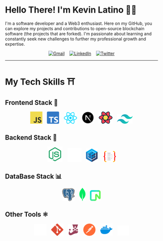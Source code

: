  # Hello There! I'm Kevin Latino 👋🏽

I'm a software developer and a Web3 enthusiast. Here on my GitHub, you can explore my projects and contributions to open-source blockchain software (the projects that are forked). I'm passionate about learning and constantly seek new challenges to further my professional growth and expertise.

<div align="center">
 
 [![Gmail](https://img.shields.io/badge/Gmail-D14836?style=for-the-badge&logo=gmail&logoColor=white)](mailto:latinokevin9@gmail.com)&nbsp;&nbsp;&nbsp;
 [![LinkedIn](https://img.shields.io/badge/linkedin-%230077B5.svg?style=for-the-badge&logo=linkedin&logoColor=white)](https://www.linkedin.com/in/kevinlatino/)&nbsp;&nbsp;&nbsp;
 [![Twitter](https://img.shields.io/badge/Twitter-%231DA1F2.svg?style=for-the-badge&logo=Twitter&logoColor=white)](https://twitter.com/kevlatino_)
 
</div>

---

 # My Tech Skills ⛩️

  ## Frontend Stack 🎨
 
<div align="center">

<img src="./Tech-Images/javascript.svg" width="40"/>&nbsp;&nbsp;&nbsp;
<img src="./Tech-Images/typescript.svg" width="40"/>&nbsp;&nbsp;&nbsp;
<img src="./Tech-Images/react.svg" width="43"/>&nbsp;&nbsp;&nbsp;
<img src="./Tech-Images/nextjs_icon_dark.svg" width="40"/>&nbsp;&nbsp;&nbsp;
<img src="./Tech-Images/reactquery.svg" width="45"/>&nbsp;&nbsp;&nbsp;
<img src="./Tech-Images/tailwindcss.svg" width="52"/>

</div>


  ## Backend Stack 🧬

<div align="center">
   <img src="./Tech-Images/node-js.svg"  width="51"/>&nbsp;&nbsp;&nbsp;
   <img src="./Tech-Images/expressjs_dark.svg" width="45"/>&nbsp;&nbsp;&nbsp;
   <img src="./Tech-Images/sequelize.svg" width="38"/> &nbsp;&nbsp;&nbsp;
   <img src="./Tech-Images/typeorm.svg" width="40"/> 
</div>



  ## DataBase Stack 📊


  <div align="center" ">
    
  <img src="./Tech-Images/postgresql.svg"  width="40"/>&nbsp;&nbsp;&nbsp;
  <img src="./Tech-Images/mongodb.svg"  width="20"/>&nbsp;&nbsp;&nbsp;
  <img src="./Tech-Images/neon.svg"  width="35"/>

  </div>

  ## Other Tools ⚛️

<div align="center">
  
  <img src="./Tech-Images/github-dark.svg" width="40"/>&nbsp;&nbsp;&nbsp;
  <img src="./Tech-Images/git.svg" width="40"/>&nbsp;&nbsp;&nbsp;
  <img src="./Tech-Images/jest.svg" width="35"/>&nbsp;&nbsp;&nbsp;
  <img src="./Tech-Images/postman.svg" width="40"/>&nbsp;&nbsp;&nbsp;
  <img src="./Tech-Images/docker.svg" width="40"/>&nbsp;&nbsp;&nbsp;
  <img src="./Tech-Images/vercel_dark.svg" width="38"/>
  
</div>
